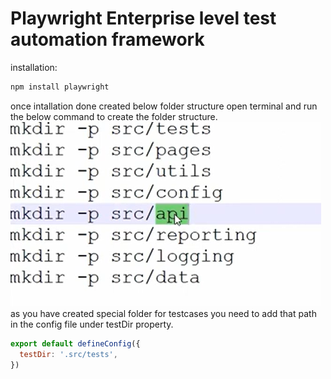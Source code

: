 # Playwright Enterprise level test automation framework

installation:
```bash
npm install playwright
```

once intallation done created below folder structure open terminal and run the below command to create the folder structure.
![alt text](image.png)
as you have created special folder for testcases you need to add that path in the config file under testDir property.
```js
export default defineConfig({
  testDir: '.src/tests',
})
```
